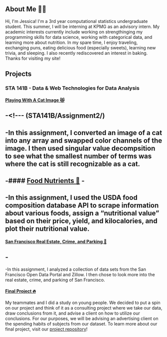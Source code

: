 ## About Me 💁🏻

Hi, I'm Jessica! I'm a 3rd year computational statistics undergraduate student. This summer, I will be interning at KPMG as an advisory intern. My academic interests currently include working on strengthinging my programming skills for data science, working with categorical data, and learning more about nutrition. In my spare time, I enjoy traveling, exchanging puns, eating delicious food (especially sweets), learning new trivia, and sleeping. I also recently rediscovered an interest in baking. 
Thanks for visiting my site!



## Projects

### STA 141B - Data & Web Technologies for Data Analysis


#### [Playing With A Cat Image 😻](STA141B/a2.html)
 -<!---  (STA141B/Assignment2/)
 -
 -In this assignment, I converted an image of a cat into any array and swapped color channels of the image. I then used singular value decompsition to see what the smallest number of terms was where the cat is still recognizable as a cat. 
 -
 -#### [Food Nutrients 🍎](STA141B/a4.html)
 -<!---  (STA141B/Assignment4/)
 ---->
 -
 -In this assignment, I used the USDA food composition database API to scrape information about various foods, assign a “nutritional value” based on their price, yield, and kilocalories, and plot their nutritional value.
 -
 #### [San Francisco Real Estate, Crime, and Parking 🌁](STA141B/a6.html)
 -<!---  (STA141B/Assignment6/)
 ---->
 -
 -In this assignment, I analyzed a collection of data sets from the San Francisco Open Data Portal and Zillow. I then chose to look more into the real estate, crime, and parking of San Francisco.

#### [Final Project 🔥](STA141B/final.html)

My teammates and I did a study on young people. We decided to put a spin on our project and think of it as a consulting project where we take our data, draw conclusions from it, and advise a client on how to utilize our conclusions. For our purposes, we will be advising an advertising client on the spending habits of subjects from our dataset.
To learn more about our final project, visit our [project repository](https://github.com/ehkhong/sta-141b-proj)!

